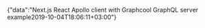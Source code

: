 {"data":"Next.js React Apollo client with Graphcool GraphQL server example2019-10-04T18:06:11+03:00"}
